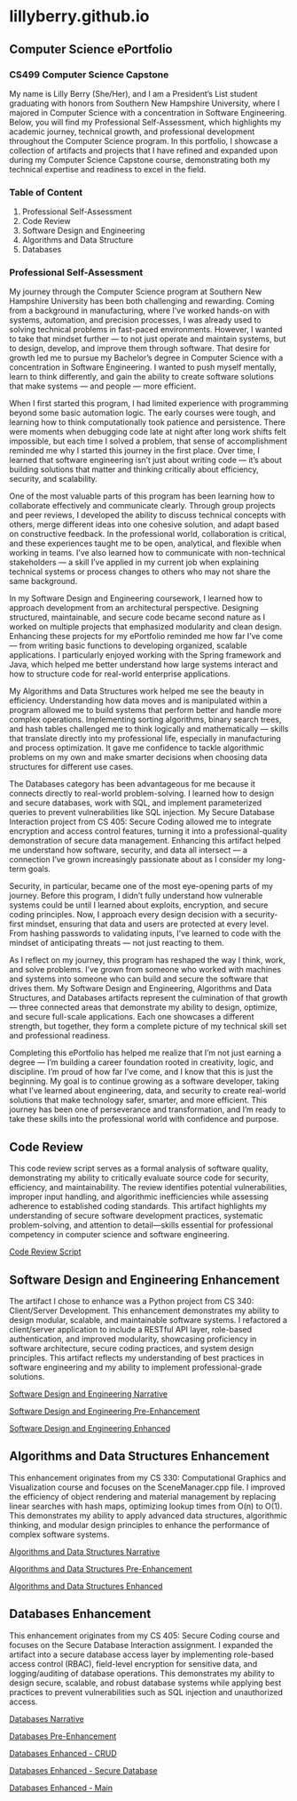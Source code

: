 # lillyberry.github.io

## Computer Science ePortfolio

### CS499 Computer Science Capstone

My name is Lilly Berry (She/Her), and I am a President’s List student graduating with honors from Southern New Hampshire University, where I majored in Computer Science with a concentration in Software Engineering. Below, you will find my Professional Self-Assessment, which highlights my academic journey, technical growth, and professional development throughout the Computer Science program. In this portfolio, I showcase a collection of artifacts and projects that I have refined and expanded upon during my Computer Science Capstone course, demonstrating both my technical expertise and readiness to excel in the field.

### Table of Content
1. Professional Self-Assessment
2. Code Review
3. Software Design and Engineering
4. Algorithms and Data Structure
5. Databases

### Professional Self-Assessment

My journey through the Computer Science program at Southern New Hampshire University has been both challenging and rewarding. Coming from a background in manufacturing, where I’ve worked hands-on with systems, automation, and precision processes, I was already used to solving technical problems in fast-paced environments. However, I wanted to take that mindset further — to not just operate and maintain systems, but to design, develop, and improve them through software. That desire for growth led me to pursue my Bachelor’s degree in Computer Science with a concentration in Software Engineering. I wanted to push myself mentally, learn to think differently, and gain the ability to create software solutions that make systems — and people — more efficient.

When I first started this program, I had limited experience with programming beyond some basic automation logic. The early courses were tough, and learning how to think computationally took patience and persistence. There were moments when debugging code late at night after long work shifts felt impossible, but each time I solved a problem, that sense of accomplishment reminded me why I started this journey in the first place. Over time, I learned that software engineering isn’t just about writing code — it’s about building solutions that matter and thinking critically about efficiency, security, and scalability.

One of the most valuable parts of this program has been learning how to collaborate effectively and communicate clearly. Through group projects and peer reviews, I developed the ability to discuss technical concepts with others, merge different ideas into one cohesive solution, and adapt based on constructive feedback. In the professional world, collaboration is critical, and these experiences taught me to be open, analytical, and flexible when working in teams. I’ve also learned how to communicate with non-technical stakeholders — a skill I’ve applied in my current job when explaining technical systems or process changes to others who may not share the same background.

In my Software Design and Engineering coursework, I learned how to approach development from an architectural perspective. Designing structured, maintainable, and secure code became second nature as I worked on multiple projects that emphasized modularity and clean design. Enhancing these projects for my ePortfolio reminded me how far I’ve come — from writing basic functions to developing organized, scalable applications. I particularly enjoyed working with the Spring framework and Java, which helped me better understand how large systems interact and how to structure code for real-world enterprise applications.

My Algorithms and Data Structures work helped me see the beauty in efficiency. Understanding how data moves and is manipulated within a program allowed me to build systems that perform better and handle more complex operations. Implementing sorting algorithms, binary search trees, and hash tables challenged me to think logically and mathematically — skills that translate directly into my professional life, especially in manufacturing and process optimization. It gave me confidence to tackle algorithmic problems on my own and make smarter decisions when choosing data structures for different use cases.

The Databases category has been advantageous for me because it connects directly to real-world problem-solving. I learned how to design and secure databases, work with SQL, and implement parameterized queries to prevent vulnerabilities like SQL injection. My Secure Database Interaction project from CS 405: Secure Coding allowed me to integrate encryption and access control features, turning it into a professional-quality demonstration of secure data management. Enhancing this artifact helped me understand how software, security, and data all intersect — a connection I’ve grown increasingly passionate about as I consider my long-term goals.

Security, in particular, became one of the most eye-opening parts of my journey. Before this program, I didn’t fully understand how vulnerable systems could be until I learned about exploits, encryption, and secure coding principles. Now, I approach every design decision with a security-first mindset, ensuring that data and users are protected at every level. From hashing passwords to validating inputs, I’ve learned to code with the mindset of anticipating threats — not just reacting to them.

As I reflect on my journey, this program has reshaped the way I think, work, and solve problems. I’ve grown from someone who worked with machines and systems into someone who can build and secure the software that drives them. My Software Design and Engineering, Algorithms and Data Structures, and Databases artifacts represent the culmination of that growth — three connected areas that demonstrate my ability to design, optimize, and secure full-scale applications. Each one showcases a different strength, but together, they form a complete picture of my technical skill set and professional readiness.

Completing this ePortfolio has helped me realize that I’m not just earning a degree — I’m building a career foundation rooted in creativity, logic, and discipline. I’m proud of how far I’ve come, and I know that this is just the beginning. My goal is to continue growing as a software developer, taking what I’ve learned about engineering, data, and security to create real-world solutions that make technology safer, smarter, and more efficient. This journey has been one of perseverance and transformation, and I’m ready to take these skills into the professional world with confidence and purpose.

## Code Review

This code review script serves as a formal analysis of software quality, demonstrating my ability to critically evaluate source code for security, efficiency, and maintainability. The review identifies potential vulnerabilities, improper input handling, and algorithmic inefficiencies while assessing adherence to established coding standards. This artifact highlights my understanding of secure software development practices, systematic problem-solving, and attention to detail—skills essential for professional competency in computer science and software engineering.

[Code Review Script](https://github.com/lillyberry/CS499-portfolio/blob/c3841d18da39bbe2f4398f52932d711b6e17ae47/CS%20499%20Code%20Review%20script.docx)

## Software Design and Engineering Enhancement

The artifact I chose to enhance was a Python project from CS 340: Client/Server Development. This enhancement demonstrates my ability to design modular, scalable, and maintainable software systems. I refactored a client/server application to include a RESTful API layer, role-based authentication, and improved modularity, showcasing proficiency in software architecture, secure coding practices, and system design principles. This artifact reflects my understanding of best practices in software engineering and my ability to implement professional-grade solutions.

[Software Design and Engineering Narrative](https://github.com/lillyberry/CS499-portfolio/blob/c3841d18da39bbe2f4398f52932d711b6e17ae47/CS340%20Client-server%20Development/CS499mod3_narrative.docx)

[Software Design and Engineering Pre-Enhancement](https://github.com/lillyberry/CS499-portfolio/blob/c3841d18da39bbe2f4398f52932d711b6e17ae47/CS340%20Client-server%20Development/CS499mod3_pre-enhancement.ipynb)

[Software Design and Engineering Enhanced](https://github.com/lillyberry/CS499-portfolio/blob/c3841d18da39bbe2f4398f52932d711b6e17ae47/CS340%20Client-server%20Development/CS499mod3_enhanced.py)

## Algorithms and Data Structures Enhancement

This enhancement originates from my CS 330: Computational Graphics and Visualization course and focuses on the SceneManager.cpp file. I improved the efficiency of object rendering and material management by replacing linear searches with hash maps, optimizing lookup times from O(n) to O(1). This demonstrates my ability to apply advanced data structures, algorithmic thinking, and modular design principles to enhance the performance of complex software systems.

[Algorithms and Data Structures Narrative](https://github.com/lillyberry/CS499-portfolio/blob/c3841d18da39bbe2f4398f52932d711b6e17ae47/CS330%20Computational%20Graphics%20and%20Visualization/CS499mod4_narrative.docx)

[Algorithms and Data Structures Pre-Enhancement](https://github.com/lillyberry/CS499-portfolio/blob/c3841d18da39bbe2f4398f52932d711b6e17ae47/CS330%20Computational%20Graphics%20and%20Visualization/CS499mod4.cpp)

[Algorithms and Data Structures Enhanced](https://github.com/lillyberry/CS499-portfolio/blob/c3841d18da39bbe2f4398f52932d711b6e17ae47/CS330%20Computational%20Graphics%20and%20Visualization/CS499mod4_enhanced.cpp)

## Databases Enhancement

This enhancement originates from my CS 405: Secure Coding course and focuses on the Secure Database Interaction assignment. I expanded the artifact into a secure database access layer by implementing role-based access control (RBAC), field-level encryption for sensitive data, and logging/auditing of database operations. This demonstrates my ability to design secure, scalable, and robust database systems while applying best practices to prevent vulnerabilities such as SQL injection and unauthorized access.

[Databases Narrative](https://github.com/lillyberry/CS499-portfolio/blob/c3841d18da39bbe2f4398f52932d711b6e17ae47/CS405%20Secure%20Coding/CS499mod5_narrative.docx)

[Databases Pre-Enhancement](https://github.com/lillyberry/CS499-portfolio/blob/c3841d18da39bbe2f4398f52932d711b6e17ae47/CS405%20Secure%20Coding/CS499mod5.docx)

[Databases Enhanced - CRUD](https://github.com/lillyberry/CS499-portfolio/blob/c3841d18da39bbe2f4398f52932d711b6e17ae47/CS405%20Secure%20Coding/CS499mod5.h)

[Databases Enhanced - Secure Database](https://github.com/lillyberry/CS499-portfolio/blob/c3841d18da39bbe2f4398f52932d711b6e17ae47/CS405%20Secure%20Coding/CS499mod5.cpp)

[Databases Enhanced - Main](https://github.com/lillyberry/CS499-portfolio/blob/c3841d18da39bbe2f4398f52932d711b6e17ae47/CS405%20Secure%20Coding/CS499mod5_main.cpp)

